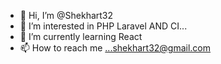 - 👋 Hi, I’m @Shekhart32
- 👀 I’m interested in PHP Laravel AND CI...
- 🌱 I’m currently learning React
- 📫 How to reach me ...shekhart32@gmail.com

<!---
Shekhart32/Shekhart32 is a ✨ special ✨ repository because its `README.md` (this file) appears on your GitHub profile.
You can click the Preview link to take a look at your changes.
--->
